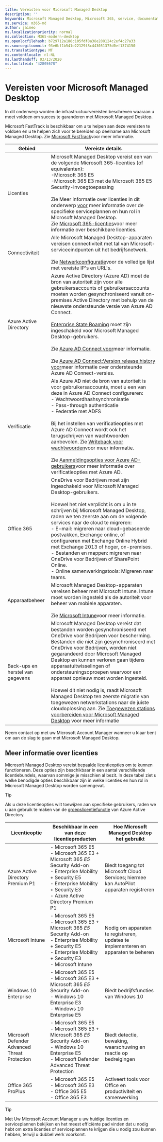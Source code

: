 ```yaml
---
title: Vereisten voor Microsoft Managed Desktop
description: ''
keywords: Microsoft Managed Desktop, Microsoft 365, service, documentatie
ms.service: m365-md
author: jaimeo
ms.localizationpriority: normal
ms.collection: M365-modern-desktop
ms.openlocfilehash: b729712a188c105fdf8a38e208124c2ef4c27a33
ms.sourcegitcommit: 93e6bf1b541e22129f8c443051375d0ef1374150
ms.translationtype: MT
ms.contentlocale: nl-NL
ms.lasthandoff: 03/13/2020
ms.locfileid: "42805678"
---
```

# <a name="prerequisites-for-microsoft-managed-desktop"></a>Vereisten voor Microsoft Managed Desktop

<!--This topic is the target for a "Learn more" link in the Admin Portal (aka.ms/prereq-azure); do not delete.-->
<!--from Prerequisites -->

In dit onderwerp worden de infrastructuurvereisten beschreven waaraan u moet voldoen om succes te garanderen met Microsoft Managed Desktop. 

Microsoft FastTrack is beschikbaar om u te helpen aan deze vereisten te voldoen en u te helpen zich voor te bereiden op deelname aan Microsoft Managed Desktop. Zie [Microsoft FastTrack](https://fasttrack.microsoft.com/about)voor meer informatie. 

Gebied | Vereiste details
--- | ---
Licenties |Microsoft Managed Desktop vereist een van de volgende Microsoft 365-licenties (of equivalenten):<br>-Microsoft 365 E5<br>-Microsoft 365 E3 met de Microsoft 365 E5 Security-invoegtoepassing<br><br>Zie Meer informatie over licenties in dit onderwerp [voor](#more-about-licenses) meer informatie over de specifieke serviceplannen en hun rol in Microsoft Managed Desktop.<br>Zie [Microsoft 365-licenties](https://www.microsoft.com/microsoft-365/compare-all-microsoft-365-plans)voor meer informatie over beschikbare licenties.
Connectiviteit |  Alle Microsoft Managed Desktop-apparaten vereisen connectiviteit met tal van Microsoft-serviceeindpunten uit het bedrijfsnetwerk.<br><br>Zie [Netwerkconfiguratie](../get-ready/network.md)voor de volledige lijst met vereiste IP's en URL's. 
Azure Active Directory |    Azure Active Directory (Azure AD) moet de bron van autoriteit zijn voor alle gebruikersaccounts of gebruikersaccounts moeten worden gesynchroniseerd vanuit on-premises Active Directory met behulp van de nieuwste ondersteunde versie van Azure AD Connect.<br><br>[Enterprise State Roaming](https://docs.microsoft.com/azure/active-directory/devices/enterprise-state-roaming-overview) moet zijn ingeschakeld voor Microsoft Managed Desktop-gebruikers.<br><br>Zie [Azure AD Connect voor](https://docs.microsoft.com/azure/active-directory/hybrid/whatis-azure-ad-connect)meer informatie.<br><br>Zie [Azure AD Connect:Version release history voor](https://docs.microsoft.com/azure/active-directory/hybrid/reference-connect-version-history)meer informatie over ondersteunde Azure AD Connect-versies.
Verificatie |    Als Azure AD niet de bron van autoriteit is voor gebruikersaccounts, moet u een van deze in Azure AD Connect configureren:<br>- Wachtwoordhashsynchronisatie<br>- Pass-through authenticatie<br>- Federatie met ADFS<br><br>Bij het instellen van verificatieopties met Azure AD Connect wordt ook het terugschrijven van wachtwoorden aanbevolen. Zie [Writeback voor wachtwoorden](https://docs.microsoft.com/azure/active-directory/authentication/howto-sspr-writeback)voor meer informatie. <br><br>Zie [Aanmeldingsopties voor Azure AD-gebruikers](https://docs.microsoft.com/azure/active-directory/connect/active-directory-aadconnect-user-signin)voor meer informatie over verificatieopties met Azure AD.
Office 365 |    OneDrive voor Bedrijven moet zijn ingeschakeld voor Microsoft Managed Desktop-gebruikers.<br><br>Hoewel het niet verplicht is om u in te schrijven bij Microsoft Managed Desktop, raden we ten zeerste aan om de volgende services naar de cloud te migreren:<br>- E-mail: migreren naar cloud-gebaseerde postvakken, Exchange online, of configureren met Exchange Online Hybrid met Exchange 2013 of hoger, on-premises.<br>- Bestanden en mappen: migreren naar OneDrive voor Bedrijven of SharePoint Online.<br>- Online samenwerkingstools: Migreren naar teams.
Apparaatbeheer | Microsoft Managed Desktop-apparaten vereisen beheer met Microsoft Intune. Intune moet worden ingesteld als de autoriteit voor beheer van mobiele apparaten.<br><br>Zie [Microsoft Intune](https://www.microsoft.com/cloud-platform/microsoft-intune)voor meer informatie. 
Back-ups en herstel van gegevens | Microsoft Managed Desktop vereist dat bestanden worden gesynchroniseerd met OneDrive voor Bedrijven voor bescherming. Bestanden die niet zijn gesynchroniseerd met OneDrive voor Bedrijven, worden niet gegarandeerd door Microsoft Managed Desktop en kunnen verloren gaan tijdens apparaatuitwisselingen of ondersteuningsoproepen waarvoor een apparaat opnieuw moet worden ingesteld.<br><br>Hoewel dit niet nodig is, raadt Microsoft Managed Desktop ten zeerste migratie van toegewezen netwerkstations naar de juiste cloudoplossing aan. Zie [Toegewezen stations voorbereiden voor Microsoft Managed Desktop](mapped-drives.md) voor meer informatie

Neem contact op met uw Microsoft Account Manager wanneer u klaar bent om aan de slag te gaan met Microsoft Managed Desktop. 

## <a name="more-about-licenses"></a>Meer informatie over licenties

Microsoft Managed Desktop vereist bepaalde licentieopties om te kunnen functioneren. Deze opties zijn beschikbaar in een aantal verschillende licentiebundels, waarvan sommige je misschien al bezit. In deze tabel ziet u welke benodigde opties beschikbaar zijn in welke licenties en hun rol in Microsoft Managed Desktop worden samengevat.

> [!TIP]
> Als u deze licentieopties wilt toewijzen aan specifieke gebruikers, raden we u aan gebruik te maken van de [groepslicentiefunctie](https://docs.microsoft.com/azure/active-directory/fundamentals/active-directory-licensing-whatis-azure-portal) van Azure Active Directory.



|Licentieoptie |Beschikbaar in *een* van deze licentieproducten |Hoe Microsoft Managed Desktop het gebruikt|
|-------------|-------------|-------------|
|Azure Active Directory Premium P1     |- Microsoft 365 E5<br>- Microsoft 365 E3 + Microsoft 365 *E5* Security Add-on<br>- Enterprise Mobility + Security E5<br>- Enterprise Mobility + Security E3<br>- Azure Active Directory Premium P1|  Biedt toegang tot Microsoft Cloud Services; hiermee kan AutoPilot apparaten registreren      |
|Microsoft Intune | - Microsoft 365 E5<br>- Microsoft 365 E3 + Microsoft 365 *E5* Security Add-on<br>- Enterprise Mobility + Security E5<br>- Enterprise Mobility + Security E3<br>- Microsoft Intune  |  Nodig om apparaten te registreren, updates te implementeren en apparaten te beheren       |
|Windows 10 Enterprise  |- Microsoft 365 E5<br>- Microsoft 365 E3 + Microsoft 365 *E5* Security Add-on<br>- Windows 10 Enterprise E3<br>- Windows 10 Enterprise E5 | Biedt bedrijfsfuncties van Windows 10       |
|Microsoft Defender Advanced Threat Protection | - Microsoft 365 E5<br>- Microsoft 365 E3 + Microsoft 365 *E5* Security Add-on<br>- Windows 10 Enterprise E5<br>- Microsoft Defender Advanced Threat Protection   |  Biedt detectie, bewaking, waarschuwing en reactie op bedreigingen  |
|Office 365 ProPlus  |- Microsoft 365 E5<br>- Microsoft 365 E3<br>- Office 365 E5<br>- Office 365 E3| Activeert tools voor Office en productiviteit en samenwerking    |

> [!TIP]
> Met Uw Microsoft Account Manager u uw huidige licenties en serviceplannen bekijken en het meest efficiënte pad vinden dat u nodig hebt om extra licenties of serviceplannen te krijgen die u nodig zou kunnen hebben, terwijl u dubbel werk voorkomt.
